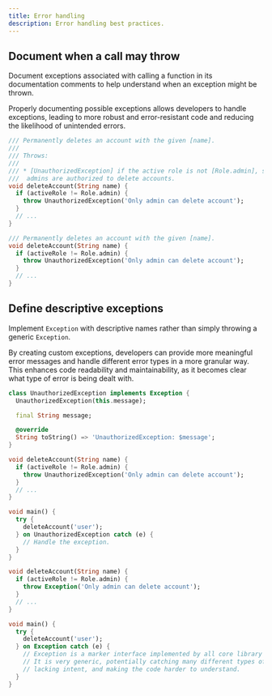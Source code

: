 ```yaml
---
title: Error handling
description: Error handling best practices.
---
```


## Document when a call may throw

Document exceptions associated with calling a function in its documentation comments to help understand when an exception might be thrown.

Properly documenting possible exceptions allows developers to handle exceptions, leading to more robust and error-resistant code and reducing the likelihood of unintended errors.

<Tabs>
  <TabItem label="Good ✅">

```dart
/// Permanently deletes an account with the given [name].
///
/// Throws:
///
/// * [UnauthorizedException] if the active role is not [Role.admin], since only
///  admins are authorized to delete accounts.
void deleteAccount(String name) {
  if (activeRole != Role.admin) {
    throw UnauthorizedException('Only admin can delete account');
  }
  // ...
}
```

  </TabItem>
  <TabItem label="Bad ❗️">

```dart
/// Permanently deletes an account with the given [name].
void deleteAccount(String name) {
  if (activeRole != Role.admin) {
    throw UnauthorizedException('Only admin can delete account');
  }
  // ...
}
```

  </TabItem>
</Tabs>

## Define descriptive exceptions

Implement `Exception` with descriptive names rather than simply throwing a generic `Exception`.

By creating custom exceptions, developers can provide more meaningful error messages and handle different error types in a more granular way. This enhances code readability and maintainability, as it becomes clear what type of error is being dealt with.

<Tabs>
  <TabItem label="Good ✅">

```dart
class UnauthorizedException implements Exception {
  UnauthorizedException(this.message);

  final String message;

  @override
  String toString() => 'UnauthorizedException: $message';
}

void deleteAccount(String name) {
  if (activeRole != Role.admin) {
    throw UnauthorizedException('Only admin can delete account');
  }
  // ...
}

void main() {
  try {
    deleteAccount('user');
  } on UnauthorizedException catch (e) {
    // Handle the exception.
  }
}

```

  </TabItem>
  <TabItem label="Bad ❗️">

```dart
void deleteAccount(String name) {
  if (activeRole != Role.admin) {
    throw Exception('Only admin can delete account');
  }
  // ...
}

void main() {
  try {
    deleteAccount('user');
  } on Exception catch (e) {
    // Exception is a marker interface implemented by all core library exceptions.
    // It is very generic, potentially catching many different types of exceptions,
    // lacking intent, and making the code harder to understand.
  }
}
```

  </TabItem>
</Tabs>
